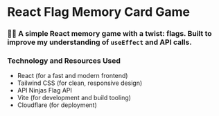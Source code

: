 # React Flag Memory Card Game
### 🏴‍☠️ A simple React memory game with a twist: flags. Built to improve my understanding of `useEffect` and API calls.

### Technology and Resources Used
- React (for a fast and modern frontend)
- Tailwind CSS (for clean, responsive design)
- API Ninjas Flag API
- Vite (for development and build tooling)
- Cloudflare (for deployment)
